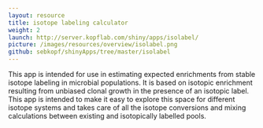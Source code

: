 ```yaml
---
layout: resource
title: isotope labeling calculator
weight: 2
launch: http://server.kopflab.com/shiny/apps/isolabel/
picture: /images/resources/overview/isolabel.png
github: sebkopf/shinyApps/tree/master/isolabel
---
```


This app is intended for use in estimating expected enrichments from stable isotope labeling in microbial populations. It is based on isotopic enrichment resulting from unbiased clonal growth in the presence of an isotopic label. This app is intended to make it easy to explore this space for different isotope systems and takes care of all the isotope conversions and mixing calculations between existing and isotopically labelled pools.
